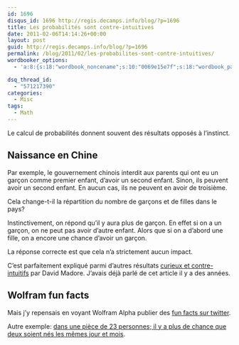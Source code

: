 ```yaml
---
id: 1696
disqus_id: 1696 http://regis.decamps.info/blog/?p=1696
title: Les probabilités sont contre-intuitives
date: 2011-02-06T14:14:26+00:00
layout: post
guid: http://regis.decamps.info/blog/?p=1696
permalink: /blog/2011/02/les-probabilites-sont-contre-intuitives/
wordbooker_options:
  - 'a:8:{s:18:"wordbook_noncename";s:10:"0069e15e7f";s:18:"wordbook_page_post";s:4:"-100";s:18:"wordbook_orandpage";s:1:"2";s:23:"wordbook_default_author";s:1:"1";s:23:"wordbook_extract_length";s:3:"256";s:19:"wordbook_actionlink";s:3:"300";s:18:"wordbook_attribute";s:0:"";s:29:"wordbooker_status_update_text";s:33:"New blog post :  %title% - %link%";}'

dsq_thread_id:
  - "571217390"
categories:
  - Misc
tags:
  - Math
---
```

Le calcul de probabilités donnent souvent des résultats opposés à l’instinct.

## Naissance en Chine

Par exemple, le gouvernement chinois interdit aux parents qui ont eu un garçon comme premier enfant, d’avoir un second enfant. Sinon, ils peuvent avoir un second enfant. En aucun cas, ils ne peuvent en avoir de troisième.

Cela change-t-il la répartition du nombre de garçons et de filles dans le pays?

Instinctivement, on répond qu’il y aura plus de garçon. En effet si on a un garçon, on ne peut pas avoir d’autre enfant. Alors que si on a d’abord une fille, on a encore une chance d’avoir un garçon.

La réponse correcte est que cela n’a strictement aucun impact. 

C’est parfaitement expliqué parmi d’autres résultats [curieux et contre-intuitifs](http://www.madore.org/~david/math/proba.html) par David Madore. J’avais déjà parlé de cet article il y a des années.

## Wolfram fun facts

Mais j’y repensais en voyant Wolfram Alpha publier des [fun facts sur twitter](http://twitter.com/#!/WolframFunFacts). 

Autre exemple: [dans une pièce de 23 personnes; il y a plus de chance que deux soient nés les mêmes jour et mois](http://www.wolframalpha.com/input/?i=same+birthday&f1=23&x=6&y=7&f=BirthdayProblem.n_23).

